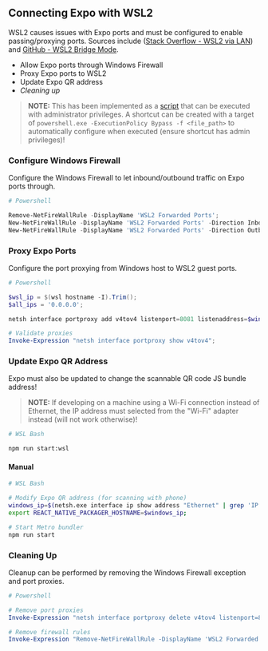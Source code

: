 ## Connecting Expo with WSL2

WSL2 causes issues with Expo ports and must be configured to enable passing/proxying ports. Sources include ([Stack Overflow - WSL2 via LAN](https://stackoverflow.com/a/65295187/4206438)) and [GitHub - WSL2 Bridge Mode](https://github.com/microsoft/WSL/issues/4150).

- Allow Expo ports through Windows Firewall
- Proxy Expo ports to WSL2
- Update Expo QR address
- _Cleaning up_

> **NOTE:** This has been implemented as a [script](../scripts/wsl2_unlock_ports.ps1) that can be executed with administrator privileges. A shortcut can be created with a target of `powershell.exe -ExecutionPolicy Bypass -f <file_path>` to automatically configure when executed (ensure shortcut has admin privileges)!

### Configure Windows Firewall

Configure the Windows Firewall to let inbound/outbound traffic on Expo ports through.

```ps1
# Powershell

Remove-NetFireWallRule -DisplayName 'WSL2 Forwarded Ports';
New-NetFireWallRule -DisplayName 'WSL2 Forwarded Ports' -Direction Inbound -LocalPort 8081 -Action Allow -Protocol TCP;
New-NetFireWallRule -DisplayName 'WSL2 Forwarded Ports' -Direction Outbound -LocalPort 8081 -Action Allow -Protocol TCP;
```

### Proxy Expo Ports

Configure the port proxying from Windows host to WSL2 guest ports.

```ps1
# Powershell

$wsl_ip = $(wsl hostname -I).Trim();
$all_ips = '0.0.0.0';

netsh interface portproxy add v4tov4 listenport=8081 listenaddress=$windows_ip connectport=8081 connectaddress=$all_ips;

# Validate proxies
Invoke-Expression "netsh interface portproxy show v4tov4";
```

### Update Expo QR Address

Expo must also be updated to change the scannable QR code JS bundle address!

> **NOTE:** If developing on a machine using a Wi-Fi connection instead of Ethernet, the IP address must selected from the "Wi-Fi" adapter instead (will not work otherwise)!

```sh
# WSL Bash

npm run start:wsl
```

#### Manual

```sh
# WSL Bash

# Modify Expo QR address (for scanning with phone)
windows_ip=$(netsh.exe interface ip show address "Ethernet" | grep 'IP Address' | sed -r 's/^.*IP Address:\W*//');
export REACT_NATIVE_PACKAGER_HOSTNAME=$windows_ip;

# Start Metro bundler
npm run start
```

### Cleaning Up

Cleanup can be performed by removing the Windows Firewall exception and port proxies.

```ps1
# Powershell

# Remove port proxies
Invoke-Expression "netsh interface portproxy delete v4tov4 listenport=8081 listenaddress=0.0.0.0"

# Remove firewall rules
Invoke-Expression "Remove-NetFireWallRule -DisplayName 'WSL2 Forwarded Ports' ";
```
